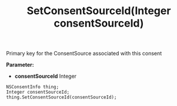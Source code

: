 ﻿---
uid: crmscript_ref_NSConsentInfo_SetConsentSourceId
title: SetConsentSourceId(Integer consentSourceId)
intellisense: NSConsentInfo.SetConsentSourceId
keywords: NSConsentInfo, GetConsentSourceId
so.topic: reference
---

Primary key for the ConsentSource associated with this consent

**Parameter:** 
 - **consentSourceId** Integer

```crmscript
NSConsentInfo thing;
Integer consentSourceId;
thing.SetConsentSourceId(consentSourceId);
```

